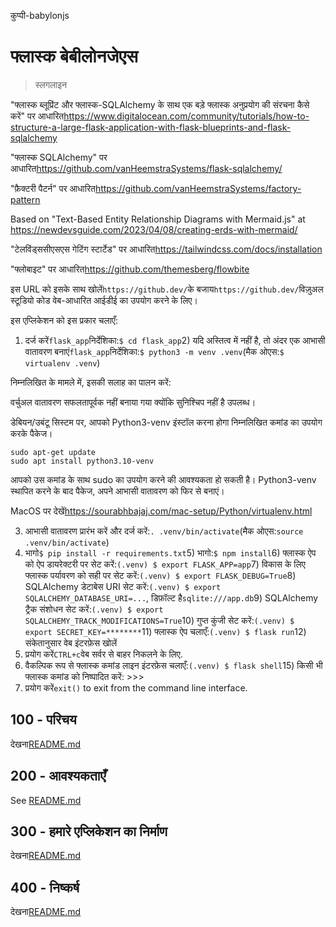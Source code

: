 कुप्पी-babylonjs

# फ्लास्क बेबीलोनजेएस

> स्लगलाइन

"फ्लास्क ब्लूप्रिंट और फ्लास्क-SQLAlchemy के साथ एक बड़े फ्लास्क अनुप्रयोग की संरचना कैसे करें" पर आधारित<https://www.digitalocean.com/community/tutorials/how-to-structure-a-large-flask-application-with-flask-blueprints-and-flask-sqlalchemy>

"फ्लास्क SQLAlchemy" पर आधारित<https://github.com/vanHeemstraSystems/flask-sqlalchemy/>

"फ़ैक्टरी पैटर्न" पर आधारित<https://github.com/vanHeemstraSystems/factory-pattern>

Based on "Text-Based Entity Relationship Diagrams with Mermaid.js" at <https://newdevsguide.com/2023/04/08/creating-erds-with-mermaid/>

"टेलविंड्ससीएसएस गेटिंग स्टार्टेड" पर आधारित<https://tailwindcss.com/docs/installation>

"फ्लोबाइट" पर आधारित<https://github.com/themesberg/flowbite>

इस URL को इसके साथ खोलें`https://github.dev/`के बजाय`https://github.dev/`विज़ुअल स्टूडियो कोड वेब-आधारित आईडीई का उपयोग करने के लिए।

इस एप्लिकेशन को इस प्रकार चलाएँ:

1) दर्ज करें`flask_app`निर्देशिका:`$ cd flask_app`2) यदि अस्तित्व में नहीं है, तो अंदर एक आभासी वातावरण बनाएं`flask_app`निर्देशिका:`$ python3 -m venv .venv`(मैक ओएस:`$ virtualenv .venv`)

निम्नलिखित के मामले में, इसकी सलाह का पालन करें:

वर्चुअल वातावरण सफलतापूर्वक नहीं बनाया गया क्योंकि सुनिश्चिप नहीं है
उपलब्ध।

डेबियन/उबंटू सिस्टम पर, आपको Python3-venv इंस्टॉल करना होगा
निम्नलिखित कमांड का उपयोग करके पैकेज।

    sudo apt-get update
    sudo apt install python3.10-venv

आपको उस कमांड के साथ sudo का उपयोग करने की आवश्यकता हो सकती है।  Python3-venv स्थापित करने के बाद
पैकेज, अपने आभासी वातावरण को फिर से बनाएं।

MacOS पर देखें<https://sourabhbajaj.com/mac-setup/Python/virtualenv.html>

3) आभासी वातावरण प्रारंभ करें और दर्ज करें:`. .venv/bin/activate`(मैक ओएस:`source .venv/bin/activate`)
4) भागो`$ pip install -r requirements.txt`5) भागो:`$ npm install`6) फ्लास्क ऐप को ऐप डायरेक्टरी पर सेट करें:`(.venv) $ export FLASK_APP=app`7) विकास के लिए फ्लास्क पर्यावरण को सही पर सेट करें:`(.venv) $ export FLASK_DEBUG=True`8) SQLAlchemy डेटाबेस URI सेट करें:`(.venv) $ export SQLALCHEMY_DATABASE_URI=...`, डिफ़ॉल्ट है`sqlite:///app.db`9) SQLAlchemy ट्रैक संशोधन सेट करें:`(.venv) $ export SQLALCHEMY_TRACK_MODIFICATIONS=True`10) गुप्त कुंजी सेट करें:`(.venv) $ export SECRET_KEY=********`11) फ्लास्क ऐप चलाएँ:`(.venv) $ flask run`12) संकेतानुसार वेब इंटरफ़ेस खोलें
13) प्रयोग करें`CTRL+c`वेब सर्वर से बाहर निकलने के लिए.
14) वैकल्पिक रूप से फ्लास्क कमांड लाइन इंटरफ़ेस चलाएँ:`(.venv) $ flask shell`15) किसी भी फ्लास्क कमांड को निष्पादित करें: >>>
16) प्रयोग करें`exit()` to exit from the command line interface.

## 100 - परिचय

देखना[README.md](./100/README.md)

## 200 - आवश्यकताएँ

See [README.md](./200/README.md)

## 300 - हमारे एप्लिकेशन का निर्माण

देखना[README.md](./300/README.md)

## 400 - निष्कर्ष

देखना[README.md](./400/README.md)
